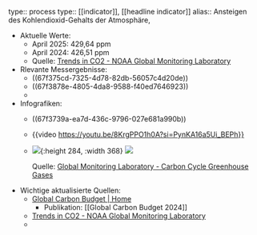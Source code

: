 type:: process
type:: [[indicator]], [[headline indicator]]
alias:: Ansteigen des Kohlendioxid-Gehalts der Atmosphäre,

- Aktuelle Werte:
	- April 2025: 429,64 ppm
	- April 2024: 426,51 ppm
	- Quelle: [Trends in CO2 - NOAA Global Monitoring Laboratory](https://gml.noaa.gov/ccgg/trends/ "Trends in CO2 - NOAA Global Monitoring Laboratory")
- Rlevante Messergebnisse:
	- ((67f375cd-7325-4d78-82db-56057c4d20de))
	- ((67f3878e-4805-4da8-9588-f40ed7646923))
	-
- Infografiken:
	- ((67f3739a-ea7d-436c-9796-027e681a990b))
	- {{video https://youtu.be/8KrgPPO1h0A?si=PynKA16a5Ui_BEPh}}
	- ![](https://gml.noaa.gov/webdata/ccgg/trends/co2_data_mlo.png){:height 284, :width 368}
	  ![](https://gml.noaa.gov/webdata/ccgg/trends/co2_trend_mlo.png)
	  
	  Quelle: [Global Monitoring Laboratory - Carbon Cycle Greenhouse Gases](https://gml.noaa.gov/ccgg/trends/mlo.html "Global Monitoring Laboratory - Carbon Cycle Greenhouse Gases")
- Wichtige aktualisierte Quellen:
	- [Global Carbon Budget | Home](https://globalcarbonbudget.org/ "Global Carbon Budget | Home")
		- Publikation: [[Global Carbon Budget 2024]]
	- [Trends in CO2 - NOAA Global Monitoring Laboratory](https://gml.noaa.gov/ccgg/trends/ "Trends in CO2 - NOAA Global Monitoring Laboratory")
	-